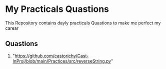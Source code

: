 # **My Practicals Quastions**
This Repository contains dayly practicals Quastions to make me perfect my carear

##  **Quastions**

1. "https://github.com/castorichy/Cast-InProj/blob/main/Practices/src/reverseString.py"

